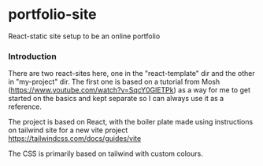 # portfolio-site

React-static site setup to be an online portfolio

### Introduction

There are two react-sites here, one in the "react-template" dir and the other in "my-project" dir. The first one is based on a tutorial from Mosh (https://www.youtube.com/watch?v=SqcY0GlETPk) as a way for me to get started on the basics and kept separate so I can always use it as a reference.

The project is based on React, with the boiler plate made using instructions on tailwind site for a new vite project https://tailwindcss.com/docs/guides/vite

The CSS is primarily based on tailwind with custom colours.